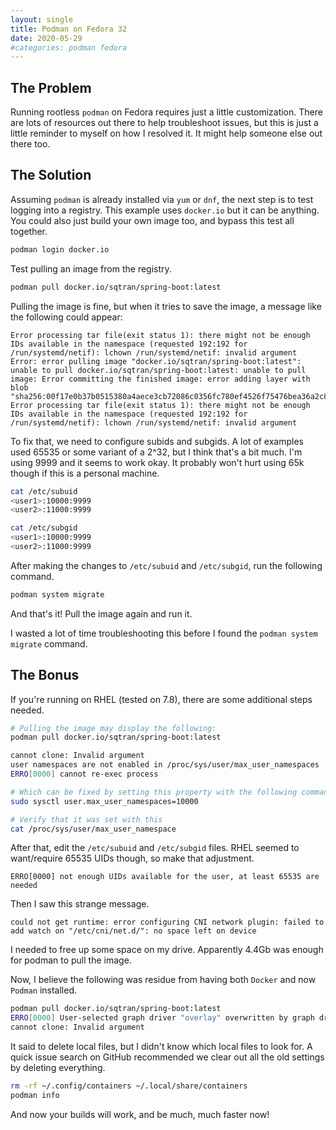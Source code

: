 ```yaml
---
layout: single
title: Podman on Fedora 32
date: 2020-05-29
#categories: podman fedora
---
```


## The Problem
Running rootless `podman` on Fedora requires just a little customization.  There are lots of resources out there to help troubleshoot issues, but this is just a little reminder to myself on how I resolved it.  It might help someone else out there too.

## The Solution
Assuming `podman` is already installed via `yum` or `dnf`, the next step is to test logging into a registry.  This example uses `docker.io` but it can be anything.  You could also just build your own image too, and bypass this test all together.

```bash
podman login docker.io
```

Test pulling an image from the registry.

```bash
podman pull docker.io/sqtran/spring-boot:latest
```

Pulling the image is fine, but when it tries to save the image, a message like the following could appear:
```
Error processing tar file(exit status 1): there might not be enough IDs available in the namespace (requested 192:192 for /run/systemd/netif): lchown /run/systemd/netif: invalid argument
Error: error pulling image "docker.io/sqtran/spring-boot:latest": unable to pull docker.io/sqtran/spring-boot:latest: unable to pull image: Error committing the finished image: error adding layer with blob "sha256:00f17e0b37b0515380a4aece3cb72086c0356fc780ef4526f75476bea36a2c8b": Error processing tar file(exit status 1): there might not be enough IDs available in the namespace (requested 192:192 for /run/systemd/netif): lchown /run/systemd/netif: invalid argument
```

To fix that, we need to configure subids and subgids.  A lot of examples used 65535 or some variant of a 2^32, but I think that's a bit much.  I'm using 9999 and it seems to work okay.  It probably won't hurt using 65k though if this is a personal machine.

```bash
cat /etc/subuid
<user1>:10000:9999
<user2>:11000:9999
```

```bash
cat /etc/subgid
<user1>:10000:9999
<user2>:11000:9999
```

After making the changes to `/etc/subuid` and `/etc/subgid`, run the following command.

```bash
podman system migrate
```

And that's it!  Pull the image again and run it.  

I wasted a lot of time troubleshooting this before I found the `podman system migrate` command.


## The Bonus

If you're running on RHEL (tested on 7.8), there are some additional steps needed.


```bash
# Pulling the image may display the following:
podman pull docker.io/sqtran/spring-boot:latest

cannot clone: Invalid argument
user namespaces are not enabled in /proc/sys/user/max_user_namespaces
ERRO[0000] cannot re-exec process

# Which can be fixed by setting this property with the following command:
sudo sysctl user.max_user_namespaces=10000

# Verify that it was set with this
cat /proc/sys/user/max_user_namespace
```

After that, edit the `/etc/subuid` and `/etc/subgid` files.  RHEL seemed to want/require 65535 UIDs though, so make that adjustment.

```
ERRO[0000] not enough UIDs available for the user, at least 65535 are needed
```

Then I saw this strange message.
```
could not get runtime: error configuring CNI network plugin: failed to add watch on "/etc/cni/net.d/": no space left on device
```
I needed to free up some space on my drive.  Apparently 4.4Gb was enough for podman to pull the image.


Now, I believe the following was residue from having both `Docker` and now `Podman` installed.

```bash
podman pull docker.io/sqtran/spring-boot:latest
ERRO[0000] User-selected graph driver "overlay" overwritten by graph driver "vfs" from database - delete libpod local files to resolve 
cannot clone: Invalid argument
```

It said to delete local files, but I didn't know which local files to look for.  A quick issue search on GitHub recommended we clear out all the old settings by deleting everything.

```bash
rm -rf ~/.config/containers ~/.local/share/containers
podman info
```
And now your builds will work, and be much, much faster now!